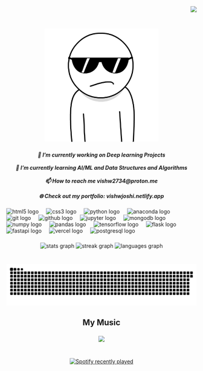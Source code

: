 <div align="right">
  <img src="https://visitor-badge.laobi.icu/badge?page_id=vishw2703.vishw2703&"  />
</div>

###

<br clear="both">

<div align="center">
  <img height="300" src="https://raw.githubusercontent.com/ppat94/ppat94/master/assets/cool.gif"  />
</div>

###

<h5 align="center">🔭 I’m currently working on Deep learning Projects<br><br>🌱 I’m currently learning AI/ML and Data Structures and Algorithms<br><br>📫 How to reach me vishw2734@proton.me<br><br>🌐 Check out my portfolio: vishwjoshi.netlify.app</h5>

###

<div align="left">
  <img src="https://cdn.jsdelivr.net/gh/devicons/devicon/icons/html5/html5-original.svg" height="30" alt="html5 logo"  />
  <img width="12" />
  <img src="https://cdn.jsdelivr.net/gh/devicons/devicon/icons/css3/css3-original.svg" height="30" alt="css3 logo"  />
  <img width="12" />
  <img src="https://cdn.jsdelivr.net/gh/devicons/devicon/icons/python/python-original.svg" height="30" alt="python logo"  />
  <img width="12" />
  <img src="https://cdn.jsdelivr.net/gh/devicons/devicon/icons/anaconda/anaconda-original.svg" height="30" alt="anaconda logo"  />
  <img width="12" />
  <img src="https://skillicons.dev/icons?i=git" height="30" alt="git logo"  />
  <img width="12" />
  <img src="https://skillicons.dev/icons?i=github" height="30" alt="github logo"  />
  <img width="12" />
  <img src="https://cdn.jsdelivr.net/gh/devicons/devicon/icons/jupyter/jupyter-original.svg" height="30" alt="jupyter logo"  />
  <img width="12" />
  <img src="https://cdn.jsdelivr.net/gh/devicons/devicon/icons/mongodb/mongodb-original.svg" height="30" alt="mongodb logo"  />
  <img width="12" />
  <img src="https://cdn.jsdelivr.net/gh/devicons/devicon/icons/numpy/numpy-original.svg" height="30" alt="numpy logo"  />
  <img width="12" />
  <img src="https://cdn.jsdelivr.net/gh/devicons/devicon/icons/pandas/pandas-original.svg" height="30" alt="pandas logo"  />
  <img width="12" />
  <img src="https://cdn.jsdelivr.net/gh/devicons/devicon/icons/tensorflow/tensorflow-original.svg" height="30" alt="tensorflow logo"  />
  <img width="12" />
  <img src="https://img.shields.io/badge/Flask-000000?logo=flask&logoColor=white&style=for-the-badge" height="30" alt="flask logo"  />
  <img width="12" />
  <img src="https://img.shields.io/badge/FastAPI-009688?logo=fastapi&logoColor=white&style=for-the-badge" height="30" alt="fastapi logo"  />
  <img width="12" />
  <img src="https://skillicons.dev/icons?i=vercel" height="30" alt="vercel logo"  />
  <img width="12" />
  <img src="https://cdn.simpleicons.org/postgresql/4169E1" height="30" alt="postgresql logo"  />
</div>

###

<div align="center">
  <img src="https://github-readme-stats.vercel.app/api?username=vishw2703&hide_title=false&hide_rank=false&show_icons=true&include_all_commits=true&count_private=true&disable_animations=false&theme=dracula&locale=en&hide_border=false" height="150" alt="stats graph"  />
  <img src="https://streak-stats.demolab.com?user=vishw2703&locale=en&mode=daily&theme=dracula&hide_border=false&border_radius=5" height="150" alt="streak graph"  />
  <img src="https://github-readme-stats.vercel.app/api/top-langs?username=vishw2703&locale=en&hide_title=false&layout=compact&card_width=320&langs_count=5&theme=dracula&hide_border=false" height="150" alt="languages graph"  />
</div>

###

<br clear="both">

<img src="https://raw.githubusercontent.com/vishw2703/vishw2703/output/snake.svg" alt="Snake animation" />

###

<h2 align="center">My Music</h2>

###

<div align="center">
  <img height="200" src="https://media1.tenor.com/m/MoTin70AuWsAAAAC/music-listen.gif"  />
</div>

###

<br clear="both">

<div align="center">
  <a href="https://open.spotify.com/user/cq4r9wsvor6fjrt3ayh606hc2">
    <img src="https://spotify-recently-played-readme.vercel.app/api?user=cq4r9wsvor6fjrt3ayh606hc2&count=5&unique=true&width=500" alt="Spotify recently played"  />
  </a>
</div>

###
